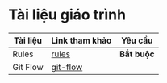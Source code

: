 # Tài liệu giáo trình

| Tài liệu | Link tham khảo    | Yêu cầu      |
|----------|-------------------|--------------|
| Rules    | [rules](rules.md) | **Bắt buộc** |
| Git Flow | [git-flow](git-flow.md) |        |
